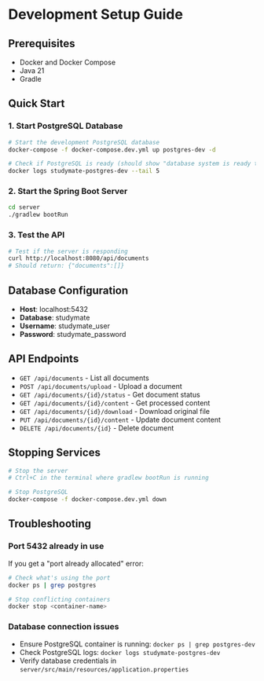 # Development Setup Guide

## Prerequisites
- Docker and Docker Compose
- Java 21
- Gradle

## Quick Start

### 1. Start PostgreSQL Database
```bash
# Start the development PostgreSQL database
docker-compose -f docker-compose.dev.yml up postgres-dev -d

# Check if PostgreSQL is ready (should show "database system is ready to accept connections")
docker logs studymate-postgres-dev --tail 5
```

### 2. Start the Spring Boot Server
```bash
cd server
./gradlew bootRun
```

### 3. Test the API
```bash
# Test if the server is responding
curl http://localhost:8080/api/documents
# Should return: {"documents":[]}
```

## Database Configuration
- **Host**: localhost:5432
- **Database**: studymate
- **Username**: studymate_user
- **Password**: studymate_password

## API Endpoints
- `GET /api/documents` - List all documents
- `POST /api/documents/upload` - Upload a document
- `GET /api/documents/{id}/status` - Get document status
- `GET /api/documents/{id}/content` - Get processed content
- `GET /api/documents/{id}/download` - Download original file
- `PUT /api/documents/{id}/content` - Update document content
- `DELETE /api/documents/{id}` - Delete document

## Stopping Services
```bash
# Stop the server
# Ctrl+C in the terminal where gradlew bootRun is running

# Stop PostgreSQL
docker-compose -f docker-compose.dev.yml down
```

## Troubleshooting

### Port 5432 already in use
If you get a "port already allocated" error:
```bash
# Check what's using the port
docker ps | grep postgres

# Stop conflicting containers
docker stop <container-name>
```

### Database connection issues
- Ensure PostgreSQL container is running: `docker ps | grep postgres-dev`
- Check PostgreSQL logs: `docker logs studymate-postgres-dev`
- Verify database credentials in `server/src/main/resources/application.properties` 
